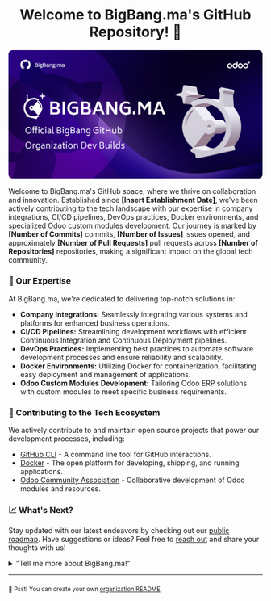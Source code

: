 <h1 align="center">Welcome to BigBang.ma's GitHub Repository! 👋</h1>

![Illustration representing the spirit of innovation in BigBang.ma's GitHub organization.](https://raw.githubusercontent.com/bigbangma/.github/main/profile/assets/bbgogp.svg)

Welcome to BigBang.ma's GitHub space, where we thrive on collaboration and innovation. Established since **[Insert Establishment Date]**, we've been actively contributing to the tech landscape with our expertise in company integrations, CI/CD pipelines, DevOps practices, Docker environments, and specialized Odoo custom modules development. Our journey is marked by **[Number of Commits]** commits, **[Number of Issues]** issues opened, and approximately **[Number of Pull Requests]** pull requests across **[Number of Repositories]** repositories, making a significant impact on the global tech community.

### 💼 Our Expertise

At BigBang.ma, we're dedicated to delivering top-notch solutions in:

- **Company Integrations:** Seamlessly integrating various systems and platforms for enhanced business operations.
- **CI/CD Pipelines:** Streamlining development workflows with efficient Continuous Integration and Continuous Deployment pipelines.
- **DevOps Practices:** Implementing best practices to automate software development processes and ensure reliability and scalability.
- **Docker Environments:** Utilizing Docker for containerization, facilitating easy deployment and management of applications.
- **Odoo Custom Modules Development:** Tailoring Odoo ERP solutions with custom modules to meet specific business requirements.

### 🚀 Contributing to the Tech Ecosystem

We actively contribute to and maintain open source projects that power our development processes, including:

- [GitHub CLI](https://github.com/cli/cli) - A command line tool for GitHub interactions.
- [Docker](https://github.com/docker/docker-ce) - The open platform for developing, shipping, and running applications.
- [Odoo Community Association](https://github.com/OCA) - Collaborative development of Odoo modules and resources.

### 📈 What's Next?

Stay updated with our latest endeavors by checking out our [public roadmap](https://github.com/BigBang.ma/roadmap). Have suggestions or ideas? Feel free to [reach out](https://github.com/BigBang.ma/feedback) and share your thoughts with us!

<details> 
	<summary>"Tell me more about BigBang.ma!"</summary>
	<br>
	<ul>
	<li>BigBang.ma embraces cutting-edge technologies like Kubernetes, Jenkins, and Terraform to enhance our development workflows.</li>
	<li>Our team's contributions extend beyond code to fostering a culture of knowledge-sharing through blogs, workshops, and community engagements.</li>
	<li>We are passionate about open source and actively engage with communities to contribute back and enrich the tech ecosystem.</li>
	</ul>
</details>

---

<sub>🤫 Psst! You can create your own [organization README](https://docs.github.com/en/organizations/collaborating-with-groups-in-organizations/customizing-your-organizations-profile).</sub>

<!--
Made with ❤️
🚀👩‍💻⬇️
-->

